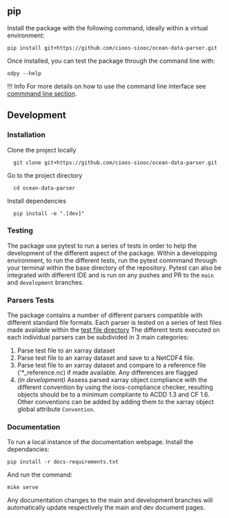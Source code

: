 ## pip   

Install the package with the following command, ideally within a virtual environment:

```console
pip install git+https://github.com/cioos-siooc/ocean-data-parser.git
```

Once installed, you can test the package through the command line with:

```console
odpy --help
```
!!! Info
    For more details on how to use the command line interface see [commmand line section](cli.md).

## Development

### Installation
Clone the project locally

```shell
  git clone git+https://github.com/cioos-siooc/ocean-data-parser.git
```

Go to the project directory

```shell
  cd ocean-data-parser
```

Install dependencies

```shell
  pip install -e ".[dev]"
```

### Testing
The package use pytest to run a series of tests in order to help the development of the different aspect of the package. Within a developping environment, to run the different tests, run the pytest commmand through your terminal within the base directory of the repository. Pytest can also be integrated with different IDE and is run on any pushes and PR to the `main` and `development` branches.

### Parsers Tests
The package contains a number of different parsers compatible with different standard file formats. Each parser is tested on a series of test files made available within the [test file directory](tests/parsers_test_files) The different tests executed on each individual parsers can be subdivided in 3 main categories:
1. Parse test file to an xarray dataset
2. Parse test file to an xarray dataset and save to a NetCDF4 file.
3. Parse test file to an xarray dataset and compare to a reference file ('*_reference.nc) if made available. Any differences are flagged
4. *(in development)* Assess parsed xarray object compliance with the different convention by using the ioos-compliance checker, resulting objects should be to a minimum compliante to ACDD 1.3 and CF 1.6. Other conventions can be added by adding them to the xarray object global attribute `Convention`.


### Documentation
To run a local instance of the documentation webpage. Install the dependancies:
```console
pip install -r docs-requirements.txt
```

And run the command:

```shell
mike serve
```

Any documentation changes to the main and development branches will automatically update respectively the main and dev document pages.

